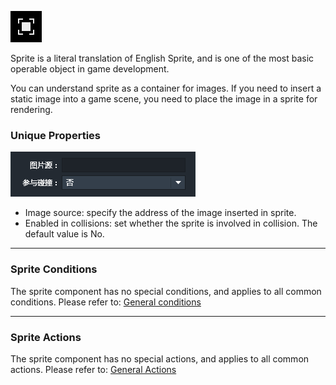 ![](564a9735c70a6.png)

Sprite is a literal translation of English Sprite, and is one of the most basic operable object in game development.

You can understand sprite as a container for images. If you need to insert a static image into a game scene, you need to place the image in a sprite for rendering.


### Unique Properties
![](564a9735aec3f.png)
- Image source: specify the address of the image inserted in sprite.
- Enabled in collisions: set whether the sprite is involved in collision. The default value is No.

------------


### Sprite Conditions
The sprite component has no special conditions, and applies to all common conditions. Please refer to: [General conditions](../../../../Lakeshore/manual/commonElements/conditions/README.md)

------------


### Sprite Actions
The sprite component has no special actions, and applies to all common actions. Please refer to: [General Actions](../../../../Lakeshore/manual/commonElements/action/README.md)

